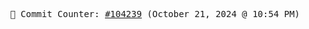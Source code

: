 <p align="center">
    <samp>
        📮 Commit Counter: <a href="https://github.com/Javascript-void0/Javascript-void0/commits/main">#104239</a> (October 21, 2024 @ 10:54 PM)
    </samp>
</p>